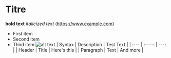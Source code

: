 # Titre
**bold text**
*italicized text*
(https://www.example.com)
- First item
- Second item
- Third item
![alt text](image.jpg)
| Syntax      | Description | Test Text     |
| :---        |    :----:   |          ---: |
| Header      | Title       | Here's this   |
| Paragraph   | Text        | And more      |
